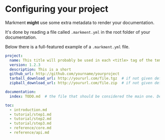 # Configuring your project

Markment **might** use some extra metadata to render your documentation.

It's done by reading a file called `.markment.yml` in the root folder of your documentation.

Below there is a full-featured example of a `.markment.yml` file.


```yaml
project:
  name: This title will probably be used in each <title> tag of the templates
  version: 1.2.3
  description: This is a short
  github_url: http://github.com/yourname/yourproject
  tarball_download_url: http://yoururl.com/file.tgz  # if not given defaults to "{github_url}/archive/master.tar.gz"
  zipball_download_url: http://yoururl.com/file.zip  # if not given defaults to "{github_url}/archive/master.zip

documentation:
  index: TODO.md  # the file that should be considered the main one. Defaults to README.md

toc:
  - introduction.md
  - tutorial/step1.md
  - tutorial/step2.md
  - tutorial/step3.md
  - reference/core.md
  - reference/api.md
```

